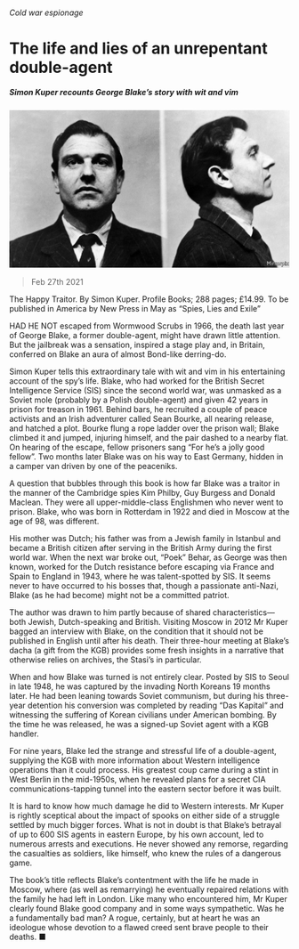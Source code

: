 ###### Cold war espionage

# The life and lies of an unrepentant double-agent 

##### Simon Kuper recounts George Blake’s story with wit and vim 

![image](images/20210227_BKP001_0.jpg) 

> Feb 27th 2021 


The Happy Traitor. By Simon Kuper. Profile Books; 288 pages; £14.99. To be published in America by New Press in May as “Spies, Lies and Exile”


HAD HE NOT escaped from Wormwood Scrubs in 1966, the death last year of George Blake, a former double-agent, might have drawn little attention. But the jailbreak was a sensation, inspired a stage play and, in Britain, conferred on Blake an aura of almost Bond-like derring-do.



Simon Kuper tells this extraordinary tale with wit and vim in his entertaining account of the spy’s life. Blake, who had worked for the British Secret Intelligence Service (SIS) since the second world war, was unmasked as a Soviet mole (probably by a Polish double-agent) and given 42 years in prison for treason in 1961. Behind bars, he recruited a couple of peace activists and an Irish adventurer called Sean Bourke, all nearing release, and hatched a plot. Bourke flung a rope ladder over the prison wall; Blake climbed it and jumped, injuring himself, and the pair dashed to a nearby flat. On hearing of the escape, fellow prisoners sang “For he’s a jolly good fellow”. Two months later Blake was on his way to East Germany, hidden in a camper van driven by one of the peaceniks. 


A question that bubbles through this book is how far Blake was a traitor in the manner of the Cambridge spies Kim Philby, Guy Burgess and Donald Maclean. They were all upper-middle-class Englishmen who never went to prison. Blake, who was born in Rotterdam in 1922 and died in Moscow at the age of 98, was different.


His mother was Dutch; his father was from a Jewish family in Istanbul and became a British citizen after serving in the British Army during the first world war. When the next war broke out, “Poek” Behar, as George was then known, worked for the Dutch resistance before escaping via France and Spain to England in 1943, where he was talent-spotted by SIS. It seems never to have occurred to his bosses that, though a passionate anti-Nazi, Blake (as he had become) might not be a committed patriot.


The author was drawn to him partly because of shared characteristics—both Jewish, Dutch-speaking and British. Visiting Moscow in 2012 Mr Kuper bagged an interview with Blake, on the condition that it should not be published in English until after his death. Their three-hour meeting at Blake’s dacha (a gift from the KGB) provides some fresh insights in a narrative that otherwise relies on archives, the Stasi’s in particular.


When and how Blake was turned is not entirely clear. Posted by SIS to Seoul in late 1948, he was captured by the invading North Koreans 19 months later. He had been leaning towards Soviet communism, but during his three-year detention his conversion was completed by reading “Das Kapital” and witnessing the suffering of Korean civilians under American bombing. By the time he was released, he was a signed-up Soviet agent with a KGB handler.


For nine years, Blake led the strange and stressful life of a double-agent, supplying the KGB with more information about Western intelligence operations than it could process. His greatest coup came during a stint in West Berlin in the mid-1950s, when he revealed plans for a secret CIA communications-tapping tunnel into the eastern sector before it was built.


It is hard to know how much damage he did to Western interests. Mr Kuper is rightly sceptical about the impact of spooks on either side of a struggle settled by much bigger forces. What is not in doubt is that Blake’s betrayal of up to 600 SIS agents in eastern Europe, by his own account, led to numerous arrests and executions. He never showed any remorse, regarding the casualties as soldiers, like himself, who knew the rules of a dangerous game.


The book’s title reflects Blake’s contentment with the life he made in Moscow, where (as well as remarrying) he eventually repaired relations with the family he had left in London. Like many who encountered him, Mr Kuper clearly found Blake good company and in some ways sympathetic. Was he a fundamentally bad man? A rogue, certainly, but at heart he was an ideologue whose devotion to a flawed creed sent brave people to their deaths. ■

